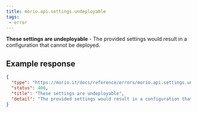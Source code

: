 ```yaml
---
title: morio.api.settings.undeployable
tags:
 - error
---
```



<!-- MORIO_AUTO_GENERATED_CONTENT_STARTS - Manual changes made below will be overwritten -->
__These settings are undeployable__ - The provided settings would result in a configuration that cannot be deployed.
<!-- MORIO_AUTO_GENERATED_CONTENT_ENDS - Manual changes made above will be overwritten -->


<!-- MORIO_AUTO_GENERATED_CONTENT_STARTS - Manual changes made below will be overwritten -->
## Example response

```json
{
  "type": "https://morio.it/docs/reference/errors/morio.api.settings.undeployable",
  "status": 400,
  "title": "These settings are undeployable",
  "detail": "The provided settings would result in a configuration that cannot be deployed."
}
```
<!-- MORIO_AUTO_GENERATED_CONTENT_ENDS - Manual changes made above will be overwritten -->
